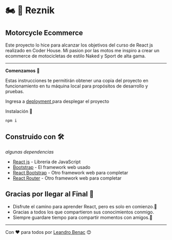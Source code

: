 #  🏍️ 💨 Reznik    
## Motorcycle Ecommerce   

Este proyecto lo hice para alcanzar los objetivos del curso de React js realizado en Coder House.
Mi pasion por las motos me inspiro a crear un ecommerce de motocicletas de estilo Naked y Sport de alta gama.

------
**Comenzamos** 🚀 

Estas instrucciones te permitirán obtener una copia del proyecto en funcionamiento en tu máquina local para propósitos de desarrollo y pruebas.


Ingresa a [ deployment ](https://reznikecommmerce.netlify.app) para desplegar el proyecto

Instalación 🔧 
```
npm i
```

## Construido con 🛠️

_algunas dependencias_

* [React js](http://www.dropwizard.io/1.0.2/docs/) - Libreria de JavaScript
* [Bootstrap](https://maven.apache.org/) - El framework web usado
* [React Bootstrap](https://rometools.github.io/rome/) - Otro framework web para completar 
* [React Router](https://rometools.github.io/rome/) - Otro framework web para completar 


## Gracias por llegar al Final 🎁

* Disfrute el camino para aprender React, pero es solo en comienzo.📢
* Gracias a todos los que compartieron sus conocimientos conmigo.
* Siempre guardare tiempo para compartir momentos con amigos.🍺  



--- 

Con ❤️  para todos por [Leandro Benac](https://github.com/leanbenac) 😊


